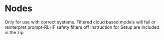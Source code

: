 # Nodes
Only for use with correct systems. Filtered cloud based models will fail or reinterpret prompt-RLHF safety filters off
Instruction for Setup are Included in the zip
